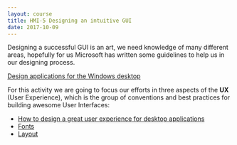 ```yaml
---
layout: course
title: HMI-5 Designing an intuitive GUI
date: 2017-10-09
---
```


Designing a successful GUI is an art, we need knowledge of many different areas, hopefully for us Microsoft has written some guidelines to help us in our designing process.

[Design applications for the Windows desktop](https://developer.microsoft.com/en-us/windows/desktop/design)

For this activity we are going to focus our efforts in three aspects of the **UX** (User Experience), which is the group of conventions and best practices for building awesome User Interfaces:

* [How to design a great user experience for desktop applications](https://msdn.microsoft.com/library/windows/desktop/dn742462.aspx)
* [Fonts](https://msdn.microsoft.com/en-us/library/windows/desktop/dn742483(v=vs.85).aspx)
* [Layout](https://msdn.microsoft.com/en-us/library/windows/desktop/dn742486(v=vs.85).aspx)